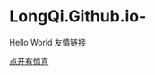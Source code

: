 # LongQi.Github.io-
<html>
<body>
Hello World
</body>
</html>
友情链接

[点开有惊喜](https://www.bilibili.com/video/BV1GJ411x7h7)
